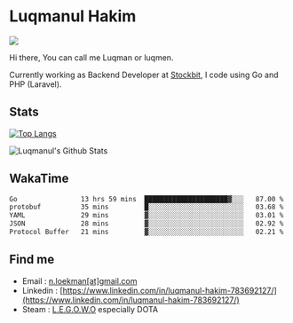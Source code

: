 
# Luqmanul Hakim

![](https://komarev.com/ghpvc/?username=luqman-v1)

Hi there, You can call me Luqman or luqmen.

Currently working as Backend Developer at [Stockbit](https://stockbit.com/), I code using Go and PHP (Laravel).
## Stats

[![Top Langs](https://github-readme-stats.vercel.app/api/top-langs/?username=luqman-v1&layout=compact)](https://github.com/anuraghazra/github-readme-stats)

![Luqmanul's Github Stats](https://github-readme-stats.vercel.app/api?username=luqman-v1&show_icons=true)


## WakaTime 

<!--START_SECTION:waka-->

```txt
Go                13 hrs 59 mins  █████████████████████▓░░░   87.00 %
protobuf          35 mins         █░░░░░░░░░░░░░░░░░░░░░░░░   03.68 %
YAML              29 mins         ▓░░░░░░░░░░░░░░░░░░░░░░░░   03.01 %
JSON              28 mins         ▓░░░░░░░░░░░░░░░░░░░░░░░░   02.92 %
Protocol Buffer   21 mins         ▓░░░░░░░░░░░░░░░░░░░░░░░░   02.21 %
```

<!--END_SECTION:waka-->


## Find me 

- Email : [n.loekman[at]gmail.com](mailto:n.loekman@gmail.com)
- Linkedin : [https://www.linkedin.com/in/luqmanul-hakim-783692127/](https://www.linkedin.com/in/luqmanul-hakim-783692127/)
- Steam : [L.E.G.O.W.O](https://steamcommunity.com/id/fuukmans) especially DOTA


